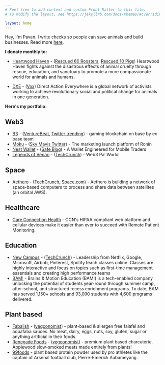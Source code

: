 ```yaml
---
# Feel free to add content and custom Front Matter to this file.
# To modify the layout, see https://jekyllrb.com/docs/themes/#overriding-theme-defaults

layout: home
---
```


Hey, I'm Pavan. I write checks so people can save animals and build businesses. Read more [here](/about/).

**I donate monthly to:**

- [Heartwood Haven](https://heartwoodhaven.org/) - ([Rescued 60 Roosters](https://www.yelmonline.com/stories/roy-animal-sanctuary-takes-in-nearly-60-roosters-rescue-from-cockfighting,339873), [Rescued 10 Pigs](https://plantbasednews.org/culture/ethics/ten-pigs-rescued-animal-testing/)) Heartwood Haven fights against the disastrous effects of animal cruelty through rescue, education, and sanctuary to promote a more compassionate world for animals and humans.

- [DXE](https://www.directactioneverywhere.com/) - ([Vox](https://www.vox.com/future-perfect/23952627/wayne-hsiung-conviction-direct-action-everywhere-dxe-rescue-sonoma-county-chickens)) Direct Action Everywhere is a global network of activists working to achieve revolutionary social and political change for animals in one generation.

**Here's my portfolio:**

## Web3

- [B3](https://x.com/b3dotfun/) - ([VentureBeat](https://venturebeat.com/games/npc-labs-raises-18m-to-bring-mainstream-games-to-web3/), [Twitter trending](https://x.com/i/trending/1815454338413982133)) - gaming blockchain on base by ex base team
- [Moku](https://x.com/Moku_HQ/status/1805407187482640642) - ([Sky Mavis Twitter](https://x.com/SkyMavisHQ/status/1813199943374356814)) - The marketing launch platform of Ronin
- [Nest Wallet](https://nestwallet.xyz/) - ([Safe Blog](https://safe.global/blog/safe-case-2-digital-ownership-in-your-pocket)) - A Wallet Engineered for Mobile Traders
- [Legends of Venari](https://legendsofvenari.com/) - ([TechCrunch](https://techcrunch.com/2022/11/09/say-hello-to-the-newest-crypto-startups-from-web3-accelerator-alliance-daos-demo-day/)) - Web3 Pal World

<!---

- [Hey Mint](https://www.heymint.xyz/) - ([CoinDesk](https://www.coindesk.com/web3/2023/05/15/web3-education-leaders-team-up-to-roll-out-beginner-nft-platform-heymint/)) - Powerful Web3 Creator tools

- [Cryptoslam](https://cryptoslam.io/) - ([Decrypt](https://decrypt.co/211547/solana-nft-sales-skyrocket-ethereum-monthly-volume)) - CryptoSlam is the leading NFT aggregator, collecting and analyzing data for millions of NFTs across 15+ Blockchains 
-->

## Space
- [Aethero](https://aethero.com/) - ([TechCrunch](https://techcrunch.com/2024/07/02/computing-and-shielding-startups-join-forces-to-put-ai-capable-chips-in-space/), [Space.com](https://www.space.com/ai-nvidia-gpu-spacex-launch-transporter-11)) - Aethero is building a network of space-based computers to process and share data between satellites (an orbital AWS).

## Healthcare

- [Care Connection Health](https://www.ccnhealth.com/) - CCN's HIPAA compliant web platform and cellular devices make it easier than ever to succeed with Remote Patient Monitoring. 

## Education

- [New Campus](https://newcampus.co) - ([TechCrunch](https://techcrunch.com/2021/07/20/newcampus-wants-to-train-the-first-time-managers-within-southeast-asias-tech-giants/)) - Leadership from Netflix, Google, Microsoft, Airbnb, Pinterest, Spotify teach classes online. Classes are highly interactive and focus on topics such as first-time management essentials and creating high performance teams
- [BAM!](https://www.brains-and-motion.com/) - Brains & Motion Education (BAM!) is a tech-enabled company unlocking the potential of students year-round through summer camp, after-school, and structured recess enrichment programs. To date, BAM has served 1,150+ schools and 93,000 students with 4,600 programs delivered.

## Plant based

- [Fabalish](https://www.fabalish.com) - ([vegconomist](https://vegconomist.com/food-and-beverage/egg-alternatives/crafty-counter-fabalish-first-ever-vegan-deviled-eggs/)) - plant-based & allergen free falafel and aquafaba sauces. No meat, dairy, eggs, nuts, soy, gluten, sugar or anything artificial in their foods.
- [Renegade Foods](https://renegadefoods.com/) - ([vegconomist](https://vegconomist.com/company-news/renegade-foods-triples-production-capabilities/)) - premium plant based charcuterie. Applewood slow-smoked meats made entirely from plants!
- [99foods](https://99foods.io/) - plant based protein powder used by pro athletes like the captain of Arsenal football club, Pierre-Emerick Aubameyang.

<!---
- [Araavly](#)
-->
